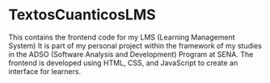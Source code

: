 # TextosCuanticosLMS
This contains the frontend code for my LMS (Learning Management System) It is part of my personal project within the framework of my studies in the ADSO (Software Analysis and Development) Program at SENA. The frontend is developed using HTML, CSS, and JavaScript to create an interface for learners.
